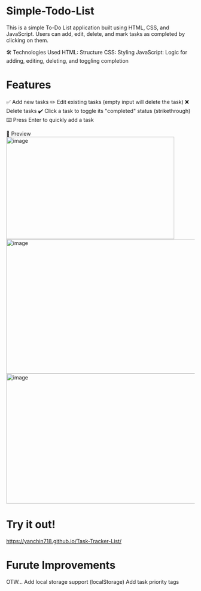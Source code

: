 # Simple-Todo-List
This is a simple To-Do List application built using HTML, CSS, and JavaScript. Users can add, edit, delete, and mark tasks as completed by clicking on them.

🛠️ Technologies Used
HTML: Structure
CSS: Styling
JavaScript: Logic for adding, editing, deleting, and toggling completion

# Features
✅ Add new tasks
✏️ Edit existing tasks (empty input will delete the task)
❌ Delete tasks
✔️ Click a task to toggle its "completed" status (strikethrough)
⌨️ Press Enter to quickly add a task

📸 Preview
<img width="449" height="274" alt="image" src="https://github.com/user-attachments/assets/adf67b45-b3c1-45e7-bf40-c4d66bb4256e" />
<img width="599" height="360" alt="image" src="https://github.com/user-attachments/assets/68a6d672-1c10-4ef8-b49e-d7db668b0caa" />
<img width="726" height="348" alt="image" src="https://github.com/user-attachments/assets/5152488b-36ac-481a-ae63-818e45ef06d5" />

# Try it out!
https://yanchin718.github.io/Task-Tracker-List/

# Furute Improvements
OTW...
Add local storage support (localStorage)
Add task priority tags

